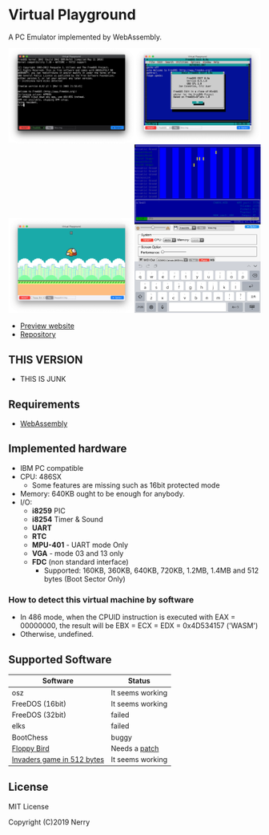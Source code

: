 # Virtual Playground

A PC Emulator implemented by WebAssembly.

<img src="images/ss1.png" width="50%"><img src="images/ss2.png" width="50%">
<img src="images/ss3.png" width="50%"><img src="images/ss4.png" width="50%">

- [Preview website](https://nerry.jp/vpc/)
- [Repository](https://github.com/neri/vpc)

## THIS VERSION

- THIS IS JUNK

## Requirements

- [WebAssembly](https://caniuse.com/#feat=wasm)

## Implemented hardware

- IBM PC compatible
- CPU: 486SX
  - Some features are missing such as 16bit protected mode
- Memory: 640KB ought to be enough for anybody.
- I/O:
  - **i8259** PIC
  - **i8254** Timer & Sound
  - **UART**
  - **RTC**
  - **MPU-401** - UART mode Only
  - **VGA** - mode 03 and 13 only
  - **FDC** (non standard interface)
    - Supported: 160KB, 360KB, 640KB, 720KB, 1.2MB, 1.4MB and 512 bytes (Boot Sector Only)

### How to detect this virtual machine by software

- In 486 mode, when the CPUID instruction is executed with EAX = 00000000, the result will be EBX = ECX = EDX = 0x4D534157 ('WASM')
- Otherwise, undefined.

## Supported Software

|Software|Status|
|-|-|
|osz|It seems working|
|FreeDOS (16bit)|It seems working|
|FreeDOS (32bit)|failed|
|elks|failed|
|BootChess|buggy|
|[Floppy Bird](https://github.com/icebreaker/floppybird)|Needs a [patch](https://github.com/neri/floppybird/commit/6db932489afd6bbb5bddcdf0185d9f9051914459)|
|[Invaders game in 512 bytes](https://github.com/nanochess/Invaders)|It seems working|

## License

MIT License

Copyright (C)2019 Nerry
